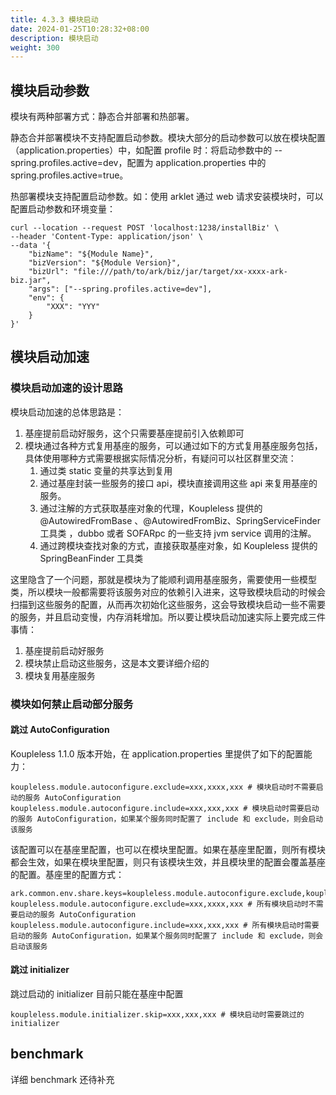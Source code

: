 ```yaml
---
title: 4.3.3 模块启动
date: 2024-01-25T10:28:32+08:00
description: 模块启动
weight: 300
---
```


## 模块启动参数
模块有两种部署方式：静态合并部署和热部署。

静态合并部署模块不支持配置启动参数。模块大部分的启动参数可以放在模块配置（application.properties）中，如配置 profile 时：将启动参数中的 --spring.profiles.active=dev，配置为 application.properties 中的 spring.profiles.active=true。

热部署模块支持配置启动参数。如：使用 arklet 通过 web 请求安装模块时，可以配置启动参数和环境变量：
```shell
curl --location --request POST 'localhost:1238/installBiz' \
--header 'Content-Type: application/json' \
--data '{
    "bizName": "${Module Name}",
    "bizVersion": "${Module Version}",
    "bizUrl": "file:///path/to/ark/biz/jar/target/xx-xxxx-ark-biz.jar",
    "args": ["--spring.profiles.active=dev"],
    "env": {
        "XXX": "YYY"
    }
}'
```

## 模块启动加速
### 模块启动加速的设计思路

模块启动加速的总体思路是：
1. 基座提前启动好服务，这个只需要基座提前引入依赖即可
2. 模块通过各种方式复用基座的服务，可以通过如下的方式复用基座服务包括，具体使用哪种方式需要根据实际情况分析，有疑问可以社区群里交流：
   1. 通过类 static 变量的共享达到复用
   2. 通过基座封装一些服务的接口 api，模块直接调用这些 api 来复用基座的服务。
   3. 通过注解的方式获取基座对象的代理，Koupleless 提供的 @AutowiredFromBase 、@AutowiredFromBiz、SpringServiceFinder 工具类 ，dubbo 或者 SOFARpc 的一些支持 jvm service 调用的注解。
   4. 通过跨模块查找对象的方式，直接获取基座对象，如 Koupleless 提供的 SpringBeanFinder 工具类

这里隐含了一个问题，那就是模块为了能顺利调用基座服务，需要使用一些模型类，所以模块一般都需要将该服务对应的依赖引入进来，这导致模块启动的时候会扫描到这些服务的配置，从而再次初始化这些服务，这会导致模块启动一些不需要的服务，并且启动变慢，内存消耗增加。所以要让模块启动加速实际上要完成三件事情：

1. 基座提前启动好服务
2. 模块禁止启动这些服务，这是本文要详细介绍的
3. 模块复用基座服务

### 模块如何禁止启动部分服务
#### 跳过 AutoConfiguration
Koupleless 1.1.0 版本开始，在 application.properties 里提供了如下的配置能力：
```properties
koupleless.module.autoconfigure.exclude=xxx,xxxx,xxx # 模块启动时不需要启动的服务 AutoConfiguration
koupleless.module.autoconfigure.include=xxx,xxx,xxx # 模块启动时需要启动的服务 AutoConfiguration，如果某个服务同时配置了 include 和 exclude，则会启动该服务
```

该配置可以在基座里配置，也可以在模块里配置。如果在基座里配置，则所有模块都会生效，如果在模块里配置，则只有该模块生效，并且模块里的配置会覆盖基座的配置。基座里的配置方式：
```properties
ark.common.env.share.keys=koupleless.module.autoconfigure.exclude,koupleless.module.autoconfigure.include,koupleless.module.initializer.skip
koupleless.module.autoconfigure.exclude=xxx,xxxx,xxx # 所有模块启动时不需要启动的服务 AutoConfiguration
koupleless.module.autoconfigure.include=xxx,xxx,xxx # 所有模块启动时需要启动的服务 AutoConfiguration，如果某个服务同时配置了 include 和 exclude，则会启动该服务
```
#### 跳过 initializer
跳过启动的 initializer 目前只能在基座中配置
```properties
koupleless.module.initializer.skip=xxx,xxx,xxx # 模块启动时需要跳过的 initializer
```


## benchmark
详细 benchmark 还待补充 
